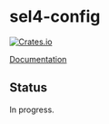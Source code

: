# sel4-config

[![Crates.io](https://img.shields.io/crates/v/sel4-config.svg?style=flat-square)](https://crates.io/crates/sel4-config)

[Documentation](https://doc.robigalia.org/sel4-config) 

## Status

In progress.
